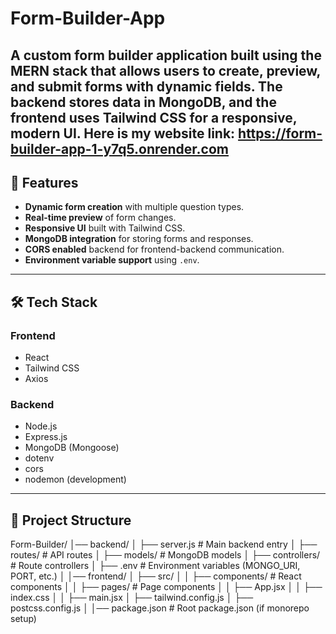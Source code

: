 # Form-Builder-App
 
A custom **form builder application** built using the **MERN stack** that allows users to create, preview, and submit forms with dynamic fields. The backend stores data in MongoDB, and the frontend uses Tailwind CSS for a responsive, modern UI.
Here is my website link: https://form-builder-app-1-y7q5.onrender.com
---

## 🚀 Features
- **Dynamic form creation** with multiple question types.
- **Real-time preview** of form changes.
- **Responsive UI** built with Tailwind CSS.
- **MongoDB integration** for storing forms and responses.
- **CORS enabled** backend for frontend-backend communication.
- **Environment variable support** using `.env`.

---

## 🛠️ Tech Stack
### Frontend
- React
- Tailwind CSS
- Axios

### Backend
- Node.js
- Express.js
- MongoDB (Mongoose)
- dotenv
- cors
- nodemon (development)

---

## 📂 Project Structure


Form-Builder/
│── backend/
│ ├── server.js # Main backend entry
│ ├── routes/ # API routes
│ ├── models/ # MongoDB models
│ ├── controllers/ # Route controllers
│ ├── .env # Environment variables (MONGO_URI, PORT, etc.)
│
│── frontend/
│ ├── src/
│ │ ├── components/ # React components
│ │ ├── pages/ # Page components
│ │ ├── App.jsx
│ │ ├── index.css
│ │ ├── main.jsx
│ ├── tailwind.config.js
│ ├── postcss.config.js
│
│── package.json # Root package.json (if monorepo setup)
